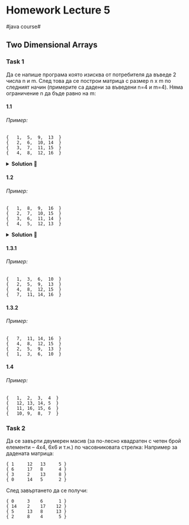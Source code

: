 # Homework Lecture 5
#java course#

## Two Dimensional Arrays

### Task 1

Да се напише програма която изисква от потребителя да въведе
2 числа n и m. След това да се построи матрица с размер n x m по следният
начин (примерите са дадени за въведени n=4 и m=4). Няма ограничение n да бъде равно на m:

#### 1.1

###### Пример:

```
{   1,  5,  9,  13  }
{   2,  6,  10, 14  }
{   3,  7,  11, 15  }
{   4,  8,  12, 16  }
```

<details><summary><b>Solution</b> 👀</summary> 
<p>

```java
Scanner scanner = new Scanner(System.in);

System.out.print("Въведете брой редове: ");
int row = scanner.nextInt();

System.out.print("Въведете брой колони: ");
int col = scanner.nextInt();

int[][] matrix = new int[row][col];

int counter = 1;

for (int i = 0; i < col; i++) {
    for (int j = 0; j < row; j++) {
        matrix[j][i] = counter;
        counter++;
    }
}

for (int i = 0; i < row; i++) {
    System.out.print("[\t");
    for (int j = 0; j < col; j++) {
        System.out.print(matrix[i][j] + "\t");
    }
    System.out.print("]\n");
}
```
> Обхождаме първо колоните и после редовете. За това във външния `for` итерираме `col`,
а във вътрешния итерираме `row` (обратно на това което правихме до сега)

</p>
</details>

#### 1.2

###### Пример:

```
{   1,  8,  9,  16  }
{   2,  7,  10, 15  }
{   3,  6,  11, 14  }
{   4,  5,  12, 13  }
```

<details><summary><b>Solution</b> 👀</summary> 
<p>

###### solution 1

```java
Scanner scanner = new Scanner(System.in);

System.out.print("Въведете брой редове: ");
int rowCount = scanner.nextInt();

System.out.print("Въведете брой колони: ");
int colCount = scanner.nextInt();

int[][] matrix = new int[rowCount][colCount];

int counter = 1;

for (int col = 0; col < colCount; col++) {

    if (col % 2 == 0) {

        for (int j = 0; j < rowCount; j++) {
            matrix[j][col] = counter;
            counter++;
        }
    } else {
        for (int row = rowCount - 1; row >= 0; row--) {
            matrix[row][col] = counter;
            counter++;
        }
    }
}

for (int i = 0; i < rowCount; i++) {
    System.out.print("[\t");
    for (int j = 0; j < colCount; j++) {
        System.out.print(matrix[i][j] + "\t");
    }
    System.out.print("]\n");
}
```
> В зависимост от това дали ще обходим четна или нечетна колона определяме, от къде
да започнем да въртим вложения цикъл. В единия случай е от `0...rowCount`,
а в другия от `rowCount...0`

###### solution 2

```java
Scanner scanner = new Scanner(System.in);

System.out.print("Въведете брой редове: ");
int rowCount = scanner.nextInt();

System.out.print("Въведете брой колони: ");
int colCount = scanner.nextInt();

int[][] matrix = new int[rowCount][colCount];

int counter = 1;

for (int col = 0; col < colCount; col++) {
    for (int row = 0; row < rowCount; row++) {

        int currentRow = row;

        if (col % 2 != 0) {
            currentRow = rowCount - 1 - row;
        }

        matrix[currentRow][col] = counter;

        counter++;
    }
}

for (int i = 0; i < rowCount; i++) {
    System.out.print("[\t");
    for (int j = 0; j < colCount; j++) {
        System.out.print(matrix[i][j] + "\t");
    }
    System.out.print("]\n");
}
```
> В зависимост от това дали сме на четна/нечетна колона определяме индеска на реда,
който трябва да достъпим

</p>
</details>

#### 1.3.1

###### Пример:

```
{   1,  3,  6,  10  }
{   2,  5,  9,  13  }
{   4,  8,  12, 15  }
{   7,  11, 14, 16  }
```

#### 1.3.2 

###### Пример:

```
{   7,  11, 14, 16  }
{   4,  8,  12, 15  }
{   2,  5,  9,  13  }
{   1,  3,  6,  10  }
```

#### 1.4

###### Пример:

```
{   1,  2,  3,  4  }
{   12, 13, 14, 5  }
{   11, 16, 15, 6  }
{   10, 9,  8,  7  }
```

### Task 2

Да се завърти двумерен масив (за по-лесно квадратен с четен брой елементи – 4х4, 6х6 и т.н.) 
по часовниковата стрелка:
Например за дадената матрица:

```
{ 1     12   13     5 }
{ 6     17   8      4 }
{ 3     2    13     8 }
{ 0     14   5      2 }
```    
След завъртането да се получи:
```
{ 0     3    6      1 }
{ 14    2    17    12 }
{ 5     13   8     13 }
{ 2     8    4      5 }
``` 
